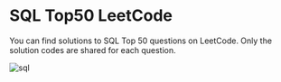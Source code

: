 # SQL Top50 LeetCode

You can find solutions to SQL Top 50 questions on LeetCode. Only the solution codes are shared for each question.

![sql](https://github.com/oguzuzan/SQL_Top50_LeetCode/assets/158345675/318fb3e7-0de2-4b8e-b1ae-91b8afe9d032)
